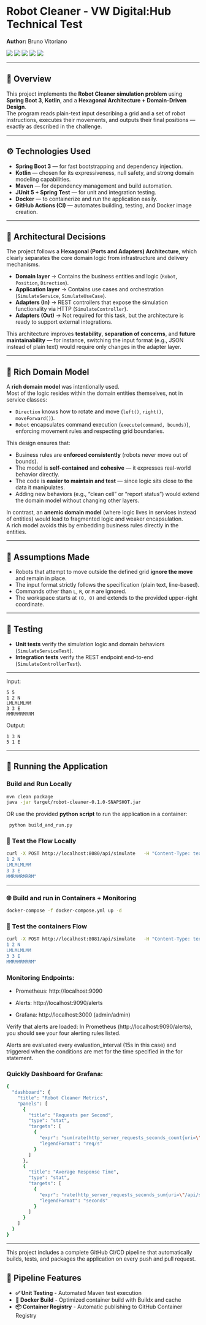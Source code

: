 # Robot Cleaner - VW Digital:Hub Technical Test

**Author:** Bruno Vitoriano

![](https://img.shields.io/badge/docker-257bd6?style=for-the-badge&logo=docker&logoColor=white)
![](https://img.shields.io/badge/SpringBoot-3-green)
![](https://img.shields.io/badge/-Kotlin-7F52FF?style=flat&logo=kotlin&logoColor=white)
![](https://img.shields.io/badge/Prometheus-white?logo=prometheus)
![](https://img.shields.io/badge/-Grafana-000?&logo=Grafana)

---

## 🧠 Overview

This project implements the **Robot Cleaner simulation problem** using **Spring Boot 3**, **Kotlin**, and a **Hexagonal Architecture + Domain-Driven Design**.  
The program reads plain-text input describing a grid and a set of robot instructions, executes their movements, and outputs their final positions — exactly as described in the challenge.

---

## ⚙️ Technologies Used

- **Spring Boot 3** — for fast bootstrapping and dependency injection.
- **Kotlin** — chosen for its expressiveness, null safety, and strong domain modeling capabilities.
- **Maven** — for dependency management and build automation.
- **JUnit 5 + Spring Test** — for unit and integration testing.
- **Docker** — to containerize and run the application easily.
- **GitHub Actions (CI)** — automates building, testing, and Docker image creation.

---

## 🧩 Architectural Decisions

The project follows a **Hexagonal (Ports and Adapters) Architecture**, which clearly separates the core domain logic from infrastructure and delivery mechanisms.

- **Domain layer** → Contains the business entities and logic (`Robot`, `Position`, `Direction`).
- **Application layer** → Contains use cases and orchestration (`SimulateService`, `SimulateUseCase`).
- **Adapters (In)** → REST controllers that expose the simulation functionality via HTTP (`SimulateController`).
- **Adapters (Out)** → Not required for this task, but the architecture is ready to support external integrations.

This architecture improves **testability**, **separation of concerns**, and **future maintainability** — for instance, switching the input format (e.g., JSON instead of plain text) would require only changes in the adapter layer.

---

## 🧱 Rich Domain Model

A **rich domain model** was intentionally used.  
Most of the logic resides within the domain entities themselves, not in service classes:

- `Direction` knows how to rotate and move (`left()`, `right()`, `moveForward()`).
- `Robot` encapsulates command execution (`execute(command, bounds)`), enforcing movement rules and respecting grid boundaries.

This design ensures that:
- Business rules are **enforced consistently** (robots never move out of bounds).
- The model is **self-contained** and **cohesive** — it expresses real-world behavior directly.
- The code is **easier to maintain and test** — since logic sits close to the data it manipulates.
- Adding new behaviors (e.g., “clean cell” or “report status”) would extend the domain model without changing other layers.

In contrast, an **anemic domain model** (where logic lives in services instead of entities) would lead to fragmented logic and weaker encapsulation.  
A rich model avoids this by embedding business rules directly in the entities.

---

## 🧩 Assumptions Made

- Robots that attempt to move outside the defined grid **ignore the move** and remain in place.
- The input format strictly follows the specification (plain text, line-based).
- Commands other than `L`, `R`, or `M` are ignored.
- The workspace starts at `(0, 0)` and extends to the provided upper-right coordinate.

---

## 🧪 Testing

- **Unit tests** verify the simulation logic and domain behaviors (`SimulateServiceTest`).
- **Integration tests** verify the REST endpoint end-to-end (`SimulateControllerTest`).

---

Input:
```
5 5
1 2 N
LMLMLMLMM
3 3 E
MMRMMRMRRM
```
Output:
```
1 3 N
5 1 E
```

---

## 🚀 Running the Application

### Build and Run Locally
```bash
mvn clean package
java -jar target/robot-cleaner-0.1.0-SNAPSHOT.jar
```
OR use the provided **python script** to run the application in a container:
```bash
 python build_and_run.py
```

### 🧪 Test the Flow Locally

```bash
curl -X POST http://localhost:8080/api/simulate   -H "Content-Type: text/plain" -d "5 5
1 2 N
LMLMLMLMM
3 3 E
MMRMMRMRRM"
```

---

### 🌐 Build and run in Containers + Monitoring

```bash
docker-compose -f docker-compose.yml up -d
```

### 🧪 Test the containers Flow

```bash
curl -X POST http://localhost:8081/api/simulate   -H "Content-Type: text/plain" -d "5 5
1 2 N
LMLMLMLMM
3 3 E
MMRMMRMRRM"
```

### Monitoring Endpoints:

- Prometheus: http://localhost:9090

- Alerts: http://localhost:9090/alerts

- Grafana: http://localhost:3000 (admin/admin)

Verify that alerts are loaded:
In Prometheus (http://localhost:9090/alerts), you should see your four alerting rules listed.

Alerts are evaluated every evaluation_interval (15s in this case) and triggered when the conditions are met for the time specified in the for statement.

### Quickly Dashboard for Grafana:
```bash
{
  "dashboard": {
    "title": "Robot Cleaner Metrics",
    "panels": [
      {
        "title": "Requests per Second",
        "type": "stat",
        "targets": [
          {
            "expr": "sum(rate(http_server_requests_seconds_count{uri=\"/api/simulate\"}[1m]))",
            "legendFormat": "req/s"
          }
        ]
      },
      {
        "title": "Average Response Time",
        "type": "stat",
        "targets": [
          {
            "expr": "rate(http_server_requests_seconds_sum{uri=\"/api/simulate\"}[5m]) / rate(http_server_requests_seconds_count{uri=\"/api/simulate\"}[5m])",
            "legendFormat": "seconds"
          }
        ]
      }
    ]
  }
}
```

---

This project includes a complete GitHub CI/CD pipeline that automatically builds, tests, and packages the application on every push and pull request.

## 🚀 Pipeline Features

- **✅ Unit Testing** - Automated Maven test execution
- **🐳 Docker Build** - Optimized container build with Buildx and cache
- **📦 Container Registry** - Automatic publishing to GitHub Container Registry